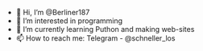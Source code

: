 - 👋 Hi, I’m @Berliner187
- 👀 I’m interested in programming
- 🌱 I’m currently learning Puthon and making web-sites
- 📫 How to reach me: Telegram - @schneller_los

<!---
Berliner187/Berliner187 is a ✨ special ✨ repository because its `README.md` (this file) appears on your GitHub profile.
You can click the Preview link to take a look at your changes.
--->

